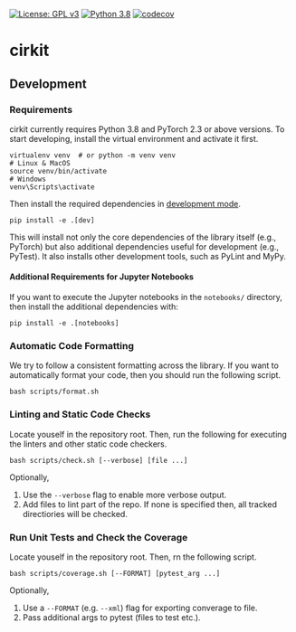 [![License: GPL v3](https://img.shields.io/badge/License-GPLv3-blue.svg)](https://www.gnu.org/licenses/gpl-3.0)
[![Python 3.8](https://img.shields.io/badge/python-3.8+-orange.svg)](https://www.python.org/downloads/release/python-380/)
[![codecov](https://codecov.io/gh/april-tools/cirkit/branch/main/graph/badge.svg?token=MLHONY840L)](https://codecov.io/gh/april-tools/cirkit)

# cirkit

## Development

### Requirements

cirkit currently requires Python 3.8 and PyTorch 2.3 or above versions.
To start developing, install the virtual environment and activate it first.
```shell
virtualenv venv  # or python -m venv venv
# Linux & MacOS
source venv/bin/activate
# Windows
venv\Scripts\activate
```
Then install the required dependencies in [development mode](https://setuptools.pypa.io/en/latest/userguide/development_mode.html).
```shell
pip install -e .[dev]
```
This will install not only the core dependencies of the library itself (e.g., PyTorch) but also additional dependencies useful for development (e.g., PyTest).
It also installs other development tools, such as PyLint and MyPy.

#### Additional Requirements for Jupyter Notebooks

If you want to execute the Jupyter notebooks in the ```notebooks/``` directory, then install the additional dependencies with:
```shell
pip install -e .[notebooks]
```

### Automatic Code Formatting

We try to follow a consistent formatting across the library.
If you want to automatically format your code, then you should run the following script.

```shell
bash scripts/format.sh
```

### Linting and Static Code Checks

Locate youself in the repository root.
Then, run the following for executing the linters and other static code checkers.

```shell
bash scripts/check.sh [--verbose] [file ...]
```
Optionally,
1. Use the `--verbose` flag to enable more verbose output.
2. Add files to lint part of the repo. If none is specified then, all tracked directiories will be checked. 

### Run Unit Tests and Check the Coverage 

Locate youself in the repository root.
Then, rn the following script.

```shell
bash scripts/coverage.sh [--FORMAT] [pytest_arg ...]
```
Optionally,
1. Use a `--FORMAT` (e.g. `--xml`) flag for exporting converage to file.
2. Pass additional args to pytest (files to test etc.).

